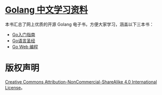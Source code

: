 # [Golang 中文学习资料](http://go.wuhaolin.cn/)
本书汇总了网上优质的开源 Golang 电子书，方便大家学习，涵盖以下三本书：

- [Go入门指南](the-way-to-go/README.md)
- [Go语言圣经](gopl/README.md)
- [Go Web 编程](build-web-application-with-golang/README.md)

# 版权声明
[Creative Commons Attribution-NonCommercial-ShareAlike 4.0 International License](http://creativecommons.org/licenses/by-nc-sa/4.0/)。

